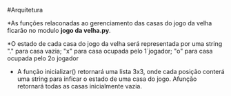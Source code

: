 #Arquitetura

*As funções relaconadas ao gerenciamento das casas do jogo da velha ficarão no modulo **jogo da velha.py**.

*O estado de cada casa do jogo da velha será representada por uma string "." para casa vazia; "x" para casa ocupada pelo 1´jogador; "o" para casa ocupada pelo 2o jogador

* A função inicializar() retornará uma lista 3x3, onde cada posição conterá uma string para inficar o estado de uma casa do jogo. Afunção retornará todas as casas inicialmente vazia. 
